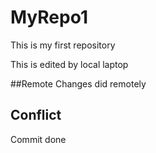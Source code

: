# MyRepo1
This is my first repository

This is edited by local laptop

##Remote
Changes did remotely


## Conflict
Commit done
